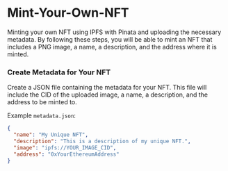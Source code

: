 # Mint-Your-Own-NFT

Minting your own NFT using IPFS with Pinata and uploading the necessary metadata. By following these steps, you will be able to mint an NFT that includes a PNG image, a name, a description, and the address where it is minted.

### Create Metadata for Your NFT

Create a JSON file containing the metadata for your NFT. This file will include the CID of the uploaded image, a name, a description, and the address to be minted to.

Example `metadata.json`:
```json
{
  "name": "My Unique NFT",
  "description": "This is a description of my unique NFT.",
  "image": "ipfs://YOUR_IMAGE_CID",
  "address": "0xYourEthereumAddress"
}
